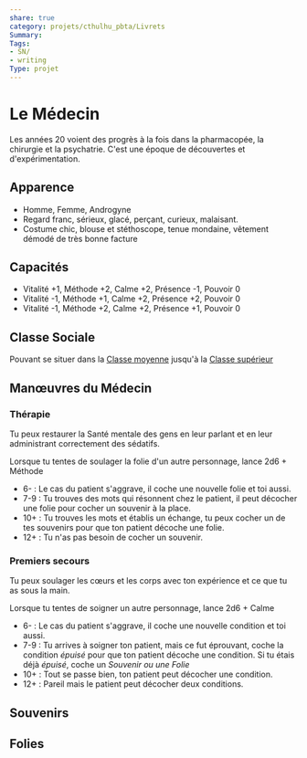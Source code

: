 ```yaml
---
share: true 
category: projets/cthulhu_pbta/Livrets
Summary: 
Tags:
- SN/
- writing
Type: projet
---
```


# Le Médecin

Les années 20 voient des progrès à la fois dans la pharmacopée, la chirurgie et la psychatrie. C'est une époque de découvertes et d'expérimentation.

## Apparence

- Homme, Femme, Androgyne
- Regard franc, sérieux, glacé, perçant, curieux, malaisant.
- Costume chic, blouse et stéthoscope, tenue mondaine, vêtement démodé de très bonne facture

## Capacités

- Vitalité +1, Méthode +2, Calme +2, Présence -1, Pouvoir 0
- Vitalité -1, Méthode +1, Calme +2, Présence +2, Pouvoir 0
- Vitalité -1, Méthode +2, Calme +2, Présence +1, Pouvoir 0

## Classe Sociale

Pouvant se situer dans la [Classe moyenne](Classe%20moyenne.md) jusqu'à la [Classe supérieur](Classe%20sup%C3%A9rieur.md)

## Manœuvres du Médecin

### Thérapie

Tu peux restaurer la Santé mentale des gens en leur parlant et en leur administrant correctement des sédatifs.

Lorsque tu tentes de soulager la folie d'un autre personnage, lance 2d6 + Méthode

- 6- : Le cas du patient s'aggrave, il coche une nouvelle folie et toi aussi.
- 7-9 : Tu trouves des mots qui résonnent chez le patient, il peut décocher une folie pour cocher un souvenir à la place.
- 10+ : Tu trouves les mots et établis un échange, tu peux cocher un de tes souvenirs pour que ton patient décoche une folie.
- 12+ : Tu n'as pas besoin de cocher un souvenir.

### Premiers secours

Tu peux soulager les cœurs et les corps avec ton expérience et ce que tu as sous la main.

Lorsque tu tentes de soigner un autre personnage, lance 2d6 + Calme

- 6- : Le cas du patient s'aggrave, il coche une nouvelle condition et toi aussi.
- 7-9 : Tu arrives à soigner ton patient, mais ce fut éprouvant, coche la condition *épuisé* pour que ton patient décoche une condition. Si tu étais déjà *épuisé*, coche un *Souvenir ou une Folie*
- 10+ : Tout se passe bien, ton patient peut décocher une condition.
- 12+ : Pareil mais le patient peut décocher deux conditions.

## Souvenirs



## Folies

